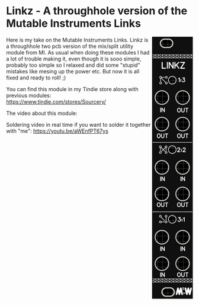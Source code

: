 # Linkz - A throughhole version of the Mutable Instruments Links
<img align="right" src="Linkz-front-panel.png">
Here is my take on the Mutable Instruments Links. Linkz is a throughhole two pcb version of the mix/split utility module from MI. As usual when doing these modules I had a lot of trouble making it, even though it is sooo simple, probably too simple so I relaxed and did some "stupid" mistakes like mesing up the power etc. But now it is all fixed and ready to roll! ;)

You can find this module in my Tindie store along with previous modules: https://www.tindie.com/stores/Sourcery/

The video about this module: 

Soldering video in real time if you want to solder it together with "me": 
https://youtu.be/aWEnfPT67ys
